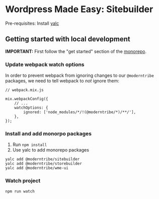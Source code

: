 # Wordpress Made Easy: Sitebuilder

Pre-requisites: Install [yalc](https://github.com/wclr/yalc)

## Getting started with local development
**IMPORTANT:** First follow the "get started" section of the [monorepo](https://github.com/moderntribe/wme#readme).

### Update webpack watch options
In order to prevent webpack from ignoring changes to our `@moderntribe` 
packages, we need to tell webpack to _not_ ignore them:
```
// webpack.mix.js

mix.webpackConfig({
	// ...
	watchOptions: {
		ignored: ['node_modules/*/!(@moderntribe/*)/**/'],
	},
});
```

### Install and add monorpo packages
1. Run `npm install`
2. Use yalc to add monorepo packages
```
yalc add @moderntribe/sitebuilder
yalc add @moderntribe/storebuilder
yalc add @moderntribe/wme-ui
```

### Watch project
```
npm run watch
```

